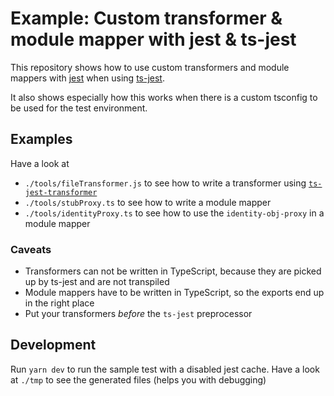 # Example: Custom transformer & module mapper with jest & ts-jest

This repository shows how to use custom transformers and module mappers with [jest](https://facebook.github.io/jest/) when using [ts-jest](https://github.com/kulshekhar/ts-jest).

It also shows especially how this works when there is a custom tsconfig to be used for the test environment.

## Examples

Have a look at
* `./tools/fileTransformer.js` to see how to write a transformer using [`ts-jest-transformer`](https://github.com/joscha/ts-jest-transformer)
* `./tools/stubProxy.ts` to see how to write a module mapper
* `./tools/identityProxy.ts` to see how to use the `identity-obj-proxy` in a module mapper

### Caveats
* Transformers can not be written in TypeScript, because they are picked up by ts-jest and are not transpiled
* Module mappers have to be written in TypeScript, so the exports end up in the right place
* Put your transformers *before* the `ts-jest` preprocessor

## Development

Run `yarn dev` to run the sample test with a disabled jest cache. Have a look at `./tmp` to see the generated files (helps you with debugging)